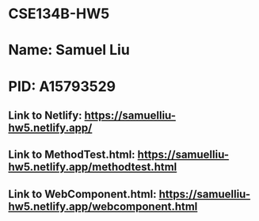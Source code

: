 # CSE134B-HW5
# Name: Samuel Liu
# PID: A15793529
## Link to Netlify: https://samuelliu-hw5.netlify.app/
## Link to MethodTest.html: https://samuelliu-hw5.netlify.app/methodtest.html
## Link to WebComponent.html: https://samuelliu-hw5.netlify.app/webcomponent.html
